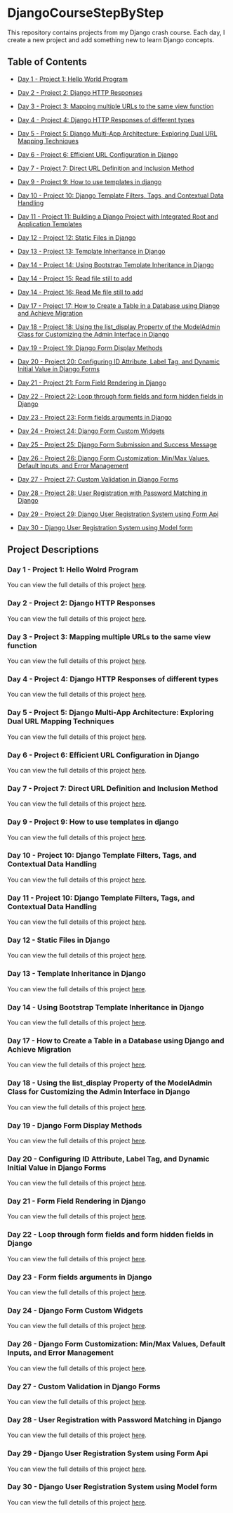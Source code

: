 # DjangoCourseStepByStep

This repository contains projects from my Django crash course. Each day, I create a new project and add something new to learn Django concepts.

## Table of Contents
- [Day 1 - Project 1: Hello World Program](./gs1/day1-project1.md)
- [Day 2 - Project 2: Django HTTP Responses](./gs2/day2-project2.md)
- [Day 3 - Project 3: Mapping multiple URLs to the same view function](./gs3/day3-project3.md)
- [Day 4 - Project 4: Django HTTP Responses of different types](./gs4/day4-project4.md)
- [Day 5 - Project 5: Django Multi-App Architecture: Exploring Dual URL Mapping Techniques](./gs5/day5-project5.md)
- [Day 6 - Project 6: Efficient URL Configuration in Django](./gs6/day6-project6.md)
- [Day 7 - Project 7: Direct URL Definition and Inclusion Method](./gs7/day7-project7.md)
- [Day 9 - Project 9: How to use templates in django ](./gs9/day9-project9.md)
- [Day 10 - Project 10: Django Template Filters, Tags, and Contextual Data Handling ](./gs10/day10-project10.md)

- [Day 11 - Project 11: Building a Django Project with Integrated Root and Application Templates ](./gs11/day11-project11.md)
- [Day 12 - Project 12: Static Files in Django ](./gs12/day12-project12.md)
- [Day 13 - Project 13: Template Inheritance in Django ](./gs13/day13-project13.md)
- [Day 14 - Project 14: Using Bootstrap Template Inheritance in Django ](./gs14/day14-project14.md)
- [Day 14 - Project 15: Read file still to add ](./gs15)
- [Day 14 - Project 16: Read Me file still to add ](./gs16)
- [Day 17 - Project 17: How to Create a Table in a Database using Django and Achieve Migration ](./gs17/day17-project17.md)
- [Day 18 - Project 18: Using the list_display Property of the ModelAdmin Class for Customizing the Admin Interface in Django](./gs18/day18-project18.md)
- [Day 19 - Project 19: Django Form Display Methods](./gs19/day19-project19.md)
- [Day 20 - Project 20: Configuring ID Attribute, Label Tag, and Dynamic Initial Value in Django Forms](./g20/day20-project20.md)

- [Day 21 - Project 21: Form Field Rendering in Django](./g21/day21-project21.md)
- [Day 22 - Project 22: Loop through form fields and form hidden fields  in Django](./g22/day22-project22.md)
- [Day 23 - Project 23: Form fields arguments in Django ](./g23/day23-project23.md)
- [Day 24 - Project 24: Django Form Custom Widgets ](./gs24/day24-project24.md)
- [Day 25 - Project 25: Django Form Submission and Success Message ](./gs25/day25-project25.md)
- [Day 26 - Project 26: Django Form Customization: Min/Max Values, Default Inputs, and Error Management](./gs26/day26-project26.md)
- [Day 27 - Project 27: Custom Validation in Django Forms](./gs27/day27-project27.md)
- [Day 28 - Project 28: User Registration with Password Matching in Django](./gs28/day28-project28.md)
- [Day 29 - Project 29: Django User Registration System using Form Api](./gs28/day29-project29.md)
- [Day 30 - Django User Registration System using Model form](./gs30/day30-project30.md)


## Project Descriptions

### Day 1 - Project 1: Hello Wolrd Program
You can view the full details of this project [here](./gs1/day1-project1.md).

### Day 2 - Project 2: Django HTTP Responses
You can view the full details of this project [here](./gs2/day2-project2.md).

### Day 3 - Project 3: Mapping multiple URLs to the same view function
You can view the full details of this project [here](./gs3/day3-project3.md).


### Day 4 - Project 4: Django HTTP Responses of different types
You can view the full details of this project [here](./gs4/day4-project4.md).

### Day 5 - Project 5: Django Multi-App Architecture: Exploring Dual URL Mapping Techniques
You can view the full details of this project [here](./gs5/day5-project5.md).

### Day 6 - Project 6: Efficient URL Configuration in Django
You can view the full details of this project [here](./gs6/day6-project6.md).

### Day 7 - Project 7: Direct URL Definition and Inclusion Method
You can view the full details of this project [here](./gs7/day7-project7.md).

### Day 9 - Project 9: How to use templates in django 
You can view the full details of this project [here](./gs9/day9-project9.md).

### Day 10 - Project 10: Django Template Filters, Tags, and Contextual Data Handling 
You can view the full details of this project [here](./gs10/day10-project10.md).

### Day 11 - Project 10: Django Template Filters, Tags, and Contextual Data Handling 
You can view the full details of this project [here](./gs11/day11-project11.md).

### Day 12 - Static Files in Django
You can view the full details of this project [here](./gs12/day12-project12.md).

### Day 13 - Template Inheritance in Django
You can view the full details of this project [here](./gs13/day13-project13.md).

### Day 14 - Using Bootstrap Template Inheritance in Django
You can view the full details of this project [here](./gs14/day14-project14.md).

### Day 17 - How to Create a Table in a Database using Django and Achieve Migration
You can view the full details of this project [here](./gs17/day17-project17.md).

### Day 18 - Using the list_display Property of the ModelAdmin Class for Customizing the Admin Interface in Django
You can view the full details of this project [here](./gs18/day18-project18.md).

### Day 19 - Django Form Display Methods
You can view the full details of this project [here](./gs19/day19-project19.md).

### Day 20 - Configuring ID Attribute, Label Tag, and Dynamic Initial Value in Django Forms
You can view the full details of this project [here](./gs20/day20-project20.md).

### Day 21 - Form Field Rendering in Django
You can view the full details of this project [here](./gs21/day21-project21.md).

### Day 22 - Loop through form fields and form hidden fields  in Django
You can view the full details of this project [here](./gs22/day22-project22.md).

### Day 23 - Form fields arguments in Django 
You can view the full details of this project [here](./gs23/day23-project23.md).

### Day 24 - Django Form Custom Widgets 
You can view the full details of this project [here](./gs24/day24-project24.md).

### Day 26 - Django Form Customization: Min/Max Values, Default Inputs, and Error Management
You can view the full details of this project [here](./gs26/day26-project26.md).

### Day 27 - Custom Validation in Django Forms
You can view the full details of this project [here](./gs27/day27-project27.md).

### Day 28 - User Registration with Password Matching in Django
You can view the full details of this project [here](./gs28/day28-project28.md).

### Day 29 - Django User Registration System using Form Api
You can view the full details of this project [here](./gs29/day29-project29.md).

### Day 30 - Django User Registration System using Model form
You can view the full details of this project [here](./gs30/day30-project30.md).